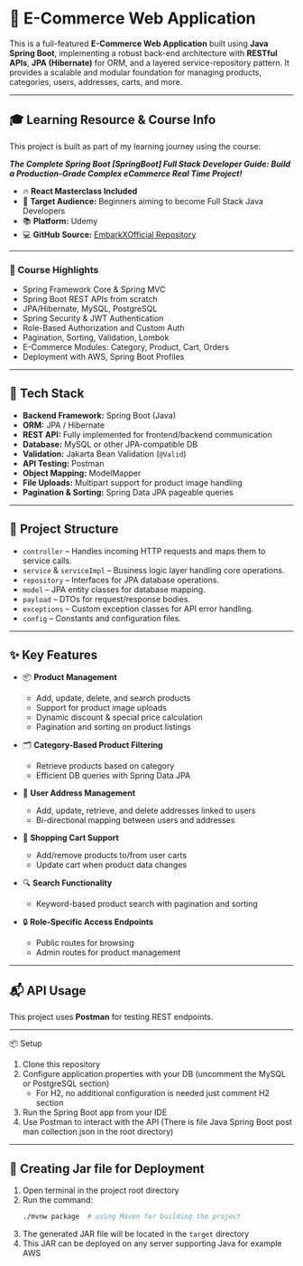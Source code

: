 # 🛒 E-Commerce Web Application

This is a full-featured **E-Commerce Web Application** built using **Java Spring Boot**, implementing a robust back-end architecture with **RESTful APIs**, **JPA (Hibernate)** for ORM, and a layered service-repository pattern. It provides a scalable and modular foundation for managing products, categories, users, addresses, carts, and more.

---

## 🎓 Learning Resource & Course Info

This project is built as part of my learning journey using the course:

**_The Complete Spring Boot [SpringBoot] Full Stack Developer Guide: Build a Production-Grade Complex eCommerce Real Time Project!_**

- 🔥 **React Masterclass Included**
- 🎯 **Target Audience:** Beginners aiming to become Full Stack Java Developers
- 📚 **Platform:** Udemy
- 💻 **GitHub Source:** [EmbarkXOfficial Repository](https://github.com/EmbarkXOfficial/spring-boot-course/tree/main)

---

### 📘 Course Highlights

- Spring Framework Core & Spring MVC
- Spring Boot REST APIs from scratch
- JPA/Hibernate, MySQL, PostgreSQL
- Spring Security & JWT Authentication
- Role-Based Authorization and Custom Auth
- Pagination, Sorting, Validation, Lombok
- E-Commerce Modules: Category, Product, Cart, Orders
- Deployment with AWS, Spring Boot Profiles


---

## 🚀 Tech Stack

- **Backend Framework:** Spring Boot (Java)
- **ORM:** JPA / Hibernate
- **REST API:** Fully implemented for frontend/backend communication
- **Database:** MySQL or other JPA-compatible DB
- **Validation:** Jakarta Bean Validation (`@Valid`)
- **API Testing:** Postman
- **Object Mapping:** ModelMapper
- **File Uploads:** Multipart support for product image handling
- **Pagination & Sorting:** Spring Data JPA pageable queries

---

## 📁 Project Structure

- `controller` – Handles incoming HTTP requests and maps them to service calls.
- `service` & `serviceImpl` – Business logic layer handling core operations.
- `repository` – Interfaces for JPA database operations.
- `model` – JPA entity classes for database mapping.
- `payload` – DTOs for request/response bodies.
- `exceptions` – Custom exception classes for API error handling.
- `config` – Constants and configuration files.

---

## ✨ Key Features

- 📦 **Product Management**
    - Add, update, delete, and search products
    - Support for product image uploads
    - Dynamic discount & special price calculation
    - Pagination and sorting on product listings

- 🗂️ **Category-Based Product Filtering**
    - Retrieve products based on category
    - Efficient DB queries with Spring Data JPA

- 📍 **User Address Management**
    - Add, update, retrieve, and delete addresses linked to users
    - Bi-directional mapping between users and addresses

- 🛒 **Shopping Cart Support**
    - Add/remove products to/from user carts
    - Update cart when product data changes

- 🔍 **Search Functionality**
    - Keyword-based product search with pagination and sorting

- 🔒 **Role-Specific Access Endpoints**
    - Public routes for browsing
    - Admin routes for product management

---

## 📬 API Usage

This project uses **Postman** for testing REST endpoints.

---
📦 Setup
1. Clone this repository
2. Configure application.properties with your DB (uncomment the MySQL or PostgreSQL section)
   - For H2, no additional configuration is needed just comment H2 section
3. Run the Spring Boot app from your IDE 
4. Use Postman to interact with the API (There is file Java Spring Boot post man collection.json in the root directory)
 
 ---

## 📄 Creating Jar file for Deployment
1. Open terminal in the project root directory
2. Run the command:
   ```bash
   ./mvnw package  # using Maven for building the project
   ```
3. The generated JAR file will be located in the `target` directory
4. This JAR can be deployed on any server supporting Java for example AWS